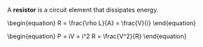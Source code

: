 A **resistor** is a circuit element that dissipates energy.

\begin{equation}
R = \frac{\rho L}{A} = \frac{V}{i}
\end{equation}

\begin{equation}
P = iV = i^2 R = \frac{V^2}{R}
\end{equation}